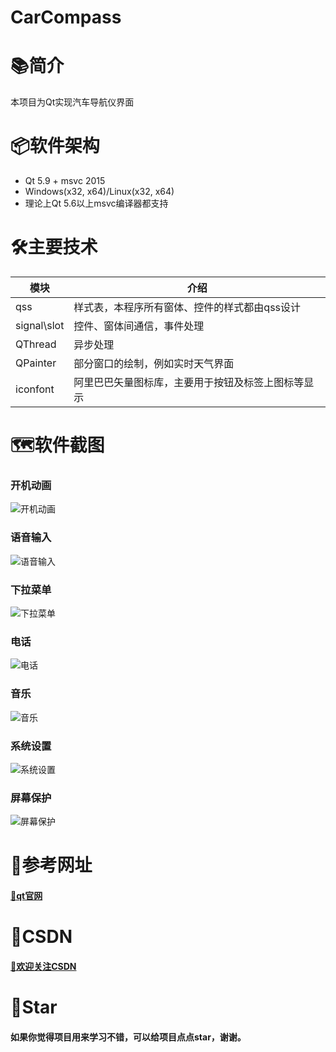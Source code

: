 # CarCompass

# 📚简介
本项目为Qt实现汽车导航仪界面

# 📦软件架构
- Qt 5.9 + msvc 2015
- Windows(x32, x64)/Linux(x32, x64) 
- 理论上Qt 5.6以上msvc编译器都支持

# 🛠️主要技术


| 模块                |     介绍                                                                          |
| -------------------|---------------------------------------------------------------------------------- |
| qss                   |     样式表，本程序所有窗体、控件的样式都由qss设计                                           |
| signal\slot                |     控件、窗体间通信，事件处理                                               |
| QThread              |     异步处理                                                                     |                                       |
| QPainter        |     部分窗口的绘制，例如实时天气界面                                          |
| iconfont      |     阿里巴巴矢量图标库，主要用于按钮及标签上图标等显示                                     |


# 🗺️软件截图

### 开机动画
![开机动画](https://gitee.com/hudejie/CarCompass/raw/master/screenshot/1.gif)

### 语音输入
![语音输入](https://gitee.com/hudejie/CarCompass/raw/master/screenshot/2.gif)

### 下拉菜单
![下拉菜单](https://gitee.com/hudejie/CarCompass/raw/master/screenshot/3.gif)

### 电话
![电话](https://gitee.com/hudejie/CarCompass/raw/master/screenshot/4.gif)

### 音乐
![音乐](https://gitee.com/hudejie/CarCompass/raw/master/screenshot/5.gif)

### 系统设置
![系统设置](https://gitee.com/hudejie/CarCompass/raw/master/screenshot/6.gif)

### 屏幕保护
![屏幕保护](https://gitee.com/hudejie/CarCompass/raw/master/screenshot/7.gif)


# 📝参考网址

#### [📗qt官网](https://doc.qt.io/)


# 📌CSDN

#### [🎉欢迎关注CSDN](https://blog.csdn.net/qq_25549309)

# 🧡Star

#### 如果你觉得项目用来学习不错，可以给项目点点star，谢谢。
